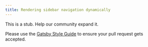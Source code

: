 ```yaml
---
title: Rendering sidebar navigation dynamically
---
```


This is a stub. Help our community expand it.

Please use the [Gatsby Style Guide](/docs/gatsby-style-guide/) to ensure your
pull request gets accepted.
